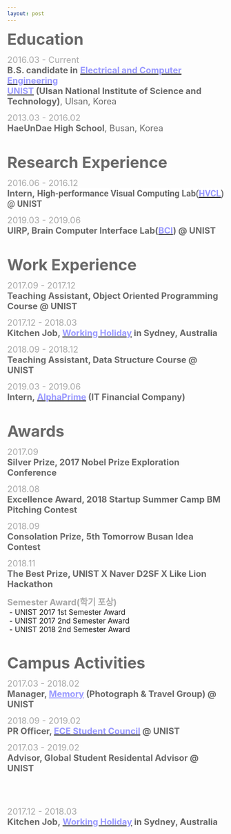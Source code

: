 ```yaml
---
layout: post
---
```

<html>
<head>
	<title></title>
</head>
<body>
<p align="left"><strong><span style="color:#696969;"><span style="font-size:36px;">Education</span></span></strong></p>

<p align="left"><font color="#a9a9a9"><span style="font-size: 20px;">2016.03 -&nbsp;Current</span></font><br />
<span style="font-size: 20px;"><span style="color:#696969;"><strong>B.S. candidate in</strong></span><span style="color: rgb(169, 169, 169);">&nbsp;</span><strong><a href="http://ece.unist.ac.kr/"><span style="color:#9999ff;">Electrical and Computer Engineering</span></a><span style="color:#9999ff;">&nbsp;</span></strong></span><br />
<span style="font-size: 20px;"><strong><a href="http://unist.ac.kr"><span style="color:#9999ff;">UNIST</span></a></strong><span style="color:#9999ff;"><strong>&nbsp;</strong></span><span style="color:#696969;"><strong>(Ulsan National Institute of Science and Technology)</strong>, Ulsan, Korea</span></span></p>

<p align="left"><font color="#a9a9a9"><span style="font-size: 20px;">2013.03 -&nbsp;2016.02</span></font><br />
<span style="color:#696969;"><span style="font-size: 20px;"><strong>HaeUnDae High School</strong>, Busan, Korea</span></span></p>

<p align="left">&nbsp;</p>

<p align="left"><font color="#696969"><span style="font-size: 36px;"><b>Research Experience</b></span></font></p>

<p align="left"><font color="#a9a9a9"><span style="font-size: 20px;">2016.06&nbsp;- 2016.12</span></font><br />
<span style="font-size: 20px;"><strong><span style="color:#696969;">Intern,&nbsp;</span><span style="font-family: Roboto, &quot;Helvetica Neue&quot;, sans-serif; text-align: justify; background-color: rgb(255, 255, 255);"><span style="color:#696969;">High-performance Visual Computing Lab(</span><a href="http://hvcl.unist.ac.kr/"><span style="color:#9999ff;">HVCL</span></a><span style="color:#696969;">) @ UNIST</span></span></strong><span style="color:#696969;">&nbsp;</span></span></p>

<p align="left"><font color="#a9a9a9"><span style="font-size: 20px;">2019.03&nbsp;- 2019.06</span></font><br />
<span style="font-size: 20px;"><span style="color:#696969;"><b>UIRP, Brain Computer Interface Lab(</b></span><strong><a href="http://bci.unist.ac.kr/"><span style="color:#9999ff;">BCI</span></a><span style="color:#696969;">) @ UNIST</span></strong></span></p>

<p align="left">&nbsp;</p>

<p align="left"><strong><span style="color: rgb(105, 105, 105);"><span style="font-size: 36px;">Work Experience</span></span></strong></p>

<p align="left"><font color="#a9a9a9"><span style="font-size: 20px;">2017.09&nbsp;- 2017.12</span></font><br />
<span style="font-size: 20px;"><strong><span style="color: rgb(105, 105, 105);">Teaching Assistant, Object Oriented Programming Course @ UNIST</span></strong></span></p>

<p align="left"><font color="#a9a9a9"><span style="font-size: 20px;">2017.12&nbsp;- 2018.03</span></font><br />
<span style="font-size: 20px;"><strong style=""><span style="color:#696969;">Kitchen Job, </span><a href="http://whic.mofa.go.kr/eng/"><span style="color:#9999ff;">Working Holiday</span></a></strong></span><span style="font-size: 20px;"><strong style=""><font color="#9999ff">&nbsp;</font><span style="color:#696969;">in Sydney, Australia</span></strong></span></p>

<p align="left"><span style="font-size: 20px; color: rgb(169, 169, 169);">2018.09&nbsp;- 2018.12</span><br />
<span style="font-size: 20px;"><strong><span style="color: rgb(105, 105, 105);">Teaching Assistant, Data Structure Course&nbsp;</span></strong></span><span style="font-size: 20px;"><strong><span style="color:#696969;">@ UNIST</span></strong></span></p>

<p align="left"><font color="#a9a9a9"><span style="font-size: 20px;">2019.03 - 2019.06</span></font><br />
<span style="font-size: 20px;"><strong><span style="color:#696969;">Intern,</span><span style="color:#808080;">&nbsp;</span><a href="http://alphaprime.co.kr"><span style="color: rgb(153, 153, 255);">AlphaPrime</span></a><span style="color:#696969;">&nbsp;(IT Financial&nbsp;Company)</span></strong></span></p>

<p align="left">&nbsp;</p>

<p align="left"><strong><span style="color: rgb(105, 105, 105);"><span style="font-size: 36px;">Awards</span></span></strong></p>

<p align="left"><font color="#a9a9a9"><span style="font-size: 20px;">2017.09</span></font><br />
<span style="color:#696969;"><span style="font-size: 20px;"><strong>Silver Prize, 2017 Nobel Prize Exploration Conference</strong></span></span></p>

<p align="left"><font color="#a9a9a9"><span style="font-size: 20px;">2018.08</span></font><br />
<span style="color:#696969;"><span style="font-size: 20px;"><strong>Excellence Award, 2018 Startup Summer Camp BM Pitching Contest</strong></span></span></p>

<p align="left"><font color="#a9a9a9"><span style="font-size: 20px;">2018.09</span></font><br />
<span style="color:#696969;"><span style="font-size: 20px;"><strong>Consolation Prize,&nbsp;5th Tomorrow Busan Idea Contest</strong></span></span></p>

<p align="left"><font color="#a9a9a9"><span style="font-size: 20px;">2018.11</span></font><br />
<span style="color:#696969;"><span style="font-size: 20px;"><strong>The Best&nbsp;Prize, UNIST X Naver D2SF X Like Lion Hackathon</strong></span></span></p>

<p><span style="color:#696969;"><span style="font-size: 20px;">​</span><b style="font-size: 20px; color: rgb(169, 169, 169);">Semester Award(학기 포상)</b></span><br />
<span style="font-size:17px;">&nbsp;-&nbsp;UNIST 2017 1st&nbsp;Semester Award<br />
&nbsp;-&nbsp;UNIST 2017&nbsp;2nd Semester Award<br />
&nbsp;-&nbsp;UNIST 2018&nbsp;2nd Semester Award</span></p>

<p>&nbsp;</p>

<p align="left"><strong><span style="color: rgb(105, 105, 105);"><span style="font-size: 36px;">Campus Activities</span></span></strong></p>

<p align="left"><font color="#a9a9a9"><span style="font-size: 20px;">2017.03&nbsp;- 2018.02</span></font><br />
<span style="font-size: 20px;"><b><span style="color:#696969;">Manager,<span style="font-size: 20px;"><b> </b></span></span><a href="https://www.facebook.com/groups/326115774135063/" style="color: rgb(153, 153, 255);">Memory</a><span style="color:#808080;">&nbsp;</span><span style="color:#696969;">(Photograph &amp; Travel Group) @ UNIST</span></b></span></p>

<p align="left"><font color="#a9a9a9"><span style="font-size: 20px;">2018.09&nbsp;- 2019.02</span></font><br />
<span style="font-size: 20px;"><b><span style="color:#696969;">PR Officer,<span style="font-size: 20px;"><b> </b></span></span><a href="https://www.facebook.com/UnistECE/"><span style="color:#9999ff;">ECE Student Council</span></a><font color="#a9a9a9">&nbsp;</font><span style="color:#696969;">@ UNIST</span></b></span></p>

<p align="left"><font color="#a9a9a9"><span style="font-size: 20px;">2017.03&nbsp;- 2019.02</span></font><br />
<span style="color:#696969;"><span style="font-size: 20px;"><b>Advisor, Global Student Residental Advisor @ UNIST</b></span></span></p>

<p align="left">&nbsp;</p>

<div>&nbsp;</div>

<p><font color="#a9a9a9"><span style="font-size: 20px;">2017.12&nbsp;- 2018.03</span></font><br />
<span style="font-size: 20px;"><strong><span style="color: rgb(105, 105, 105);">Kitchen Job,&nbsp;</span><a href="http://whic.mofa.go.kr/eng/"><span style="color: rgb(153, 153, 255);">Working Holiday</span></a></strong></span><span style="font-size: 20px;"><strong><font color="#9999ff">&nbsp;</font><span style="color: rgb(105, 105, 105);">in Sydney, Australia</span></strong></span></p>

<p>&nbsp;</p>
</body>
</html>

